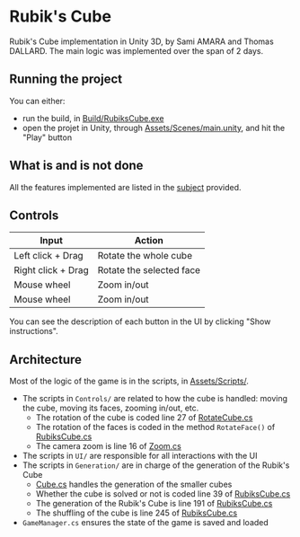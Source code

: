 # Rubik's Cube
Rubik's Cube implementation in Unity 3D, by Sami AMARA and Thomas DALLARD.
The main logic was implemented over the span of 2 days.

## Running the project
You can either:
- run the build, in [Build/RubiksCube.exe](Build/RubiksCube.exe)
- open the projet in Unity, through [Assets/Scenes/main.unity](Assets/Scenes/main.unity), and hit the "Play" button

## What is and is not done
All the features implemented are listed in the [subject](Docs/Subject.pdf) provided.

## Controls
|         Input         |           Action          |
| --------------------- | ------------------------- |
| Left click + Drag     | Rotate the whole cube     |
| Right click + Drag    | Rotate the selected face  |
| Mouse wheel           | Zoom in/out               |
| Mouse wheel           | Zoom in/out               |

You can see the description of each button in the UI by clicking "Show instructions".

## Architecture
Most of the logic of the game is in the scripts, in [Assets/Scripts/](Assets/Scripts/).

- The scripts in `Controls/` are related to how the cube is handled: moving the cube, moving its faces, zooming in/out, etc.
    - The rotation of the cube is coded line 27 of [RotateCube.cs](Assets/Scripts/Controls/RotateCube.cs)
    - The rotation of the faces is coded in the method `RotateFace()` of [RubiksCube.cs](Assets/Scripts/Generation/RubiksCube.cs)
    - The camera zoom is line 16 of [Zoom.cs](Assets/Scripts/Controls/Zoom.cs)
- The scripts in `UI/` are responsible for all interactions with the UI
- The scripts in `Generation/` are in charge of the generation of the Rubik's Cube
    - [Cube.cs](Assets/Scripts/Generation/Cube.cs) handles the generation of the smaller cubes
    - Whether the cube is solved or not is coded line 39 of [RubiksCube.cs](Assets/Scripts/Generation/RubiksCube.cs)
    - The generation of the Rubik's Cube is line 191 of [RubiksCube.cs](Assets/Scripts/Generation/RubiksCube.cs)
    - The shuffling of the cube is line 245 of [RubiksCube.cs](Assets/Scripts/Generation/RubiksCube.cs)
- `GameManager.cs` ensures the state of the game is saved and loaded
